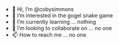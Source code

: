 - 👋 Hi, I’m @cobysimmons
- 👀 I’m interested in the gogel snake game 
- 🌱 I’m currently learning ... nothing 
- 💞️ I’m looking to collaborate on ... no one 
- 📫 How to reach me ... no one


<!---
cobysimmons/cobysimmons is a ✨ special ✨ repository because its `README.md` (this file) appears on your GitHub profile.
You can click the Preview link to take a look at your changes.
--->
